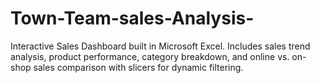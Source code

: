 # Town-Team-sales-Analysis-
Interactive Sales Dashboard built in Microsoft Excel. Includes sales trend analysis, product performance, category breakdown, and online vs. on-shop sales comparison with slicers for dynamic filtering.
